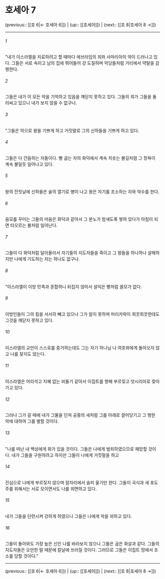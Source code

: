 # 호세아 7

(previous:: [[호 6|← 호세아 6]]) | (up:: [[호세아]]) | (next:: [[호 8|호세아 8 →]])

***




###### 1 

"내가 이스라엘을 치료하려고 할 때마다 에브라임의 죄와 사마리아의 악이 드러나고 있다. 그들은 서로 속이고 남의 집에 뛰어들어 강 도질하며 악당들처럼 거리에서 약탈을 감행한다. 



###### 2 

그들은 내가 이 모든 악을 기억하고 있음을 깨닫지 못하고 있다. 그들의 죄가 그들을 둘러싸고 있으니 내가 보지 않을 수 없구나. 



###### 3 

"그들은 악으로 왕을 기쁘게 하고 거짓말로 그의 신하들을 기쁘게 하고 있다. 



###### 4 

그들은 다 간음하는 자들이다. 빵 굽는 자의 화덕에서 계속 치솟는 불길처럼 그 정욕이 계속 불일듯 일어나고 있다. 



###### 5 

왕의 잔칫날에 신하들은 술의 열기로 병이 나고 왕은 자기를 조소하는 자와 악수를 한다. 



###### 6 

음모를 꾸미는 그들의 마음은 화덕과 같아서 그 분노가 밤새도록 쌓여 있다가 아침이 되면 타오르는 불처럼 일어난다. 



###### 7 

그들이 다 화덕처럼 달아올라서 자기들의 지도자들을 죽이고 그 왕들을 하나하나 살해하지만 나에게 기도하는 자는 하나도 없구나. 



###### 8 

"이스라엘이 이방 민족과 혼합하니 뒤집지 않아서 설익은 빵처럼 쓸모가 없다. 



###### 9 

이방인들이 그의 힘을 서서히 빼고 있으나 그가 알지 못하며 머리카락이 희끗희끗한데도 그것을 깨닫지 못하고 있다. 



###### 10 

이스라엘의 교만이 스스로를 증거하는데도 그는 자기 하나님 나 여호와에게 돌아오지 않고 나를 찾지도 않는다. 



###### 11 

이스라엘은 어리석고 지혜 없는 비둘기 같아서 이집트를 향해 부르짖고 앗시리아로 찾아가고 있다. 



###### 12 

그러나 그가 갈 때에 내가 그물을 던져 공중의 새처럼 그를 아래로 끌어당기고 그 행한 악에 대하여 그를 벌할 것이다. 



###### 13 

"나를 떠난 내 백성에게 화가 있을 것이다. 그들은 나에게 범죄하였으므로 패망할 것이다. 내가 그들을 구원하려고 하지만 그들이 나에게 거짓말을 하고 



###### 14 

진심으로 나에게 부르짖지 않으며 잠자리에서 슬피 울기만 한다. 그들이 곡식과 새 포도주를 위해서는 서로 모이면서도 나를 외면하고 있다. 



###### 15 

내가 그들을 단련시켜 강하게 하였으나 그들은 나에게 악을 꾀하고 있다. 



###### 16 

그들이 돌아와도 가장 높은 신인 나를 바라보지 않으니 그들은 굽은 화살과 같다. 그들의 지도자들은 오만한 말 때문에 칼날에 쓰러질 것이다. 그러므로 그들은 이집트 땅에서 조소를 당할 것이다."

***

(previous:: [[호 6|← 호세아 6]]) | (up:: [[호세아]]) | (next:: [[호 8|호세아 8 →]])
